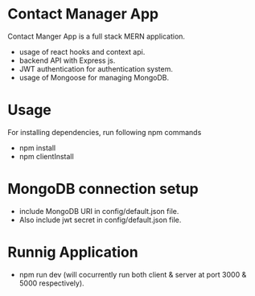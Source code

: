 # Contact Manager App
Contact Manger App is a full stack MERN application. 
- usage of react hooks and context api.
- backend API with Express js. 
- JWT authentication for authentication system.
- usage of Mongoose for managing MongoDB.

# Usage
For installing dependencies, run following npm commands
- npm install
- npm clientInstall

# MongoDB connection setup
- include MongoDB URI in config/default.json file.
- Also include jwt secret in config/default.json file.

# Runnig Application
- npm run dev (will cocurrently run both client & server at port 3000 & 5000 respectively).
